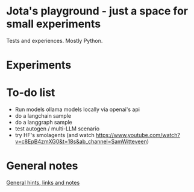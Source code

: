 # Jota's playground - just a space for small experiments

Tests and experiences. Mostly Python.


# Experiments


# To-do list

- Run models ollama models locally via openai's api
- do a langchain sample
- do a langgraph sample
- test autogen / multi-LLM scenario
- try HF's smolagents (and watch https://www.youtube.com/watch?v=c8EpB4zmXG0&t=18s&ab_channel=SamWitteveen)

# General notes

[General hints, links and notes](GeneralNotes.md)

